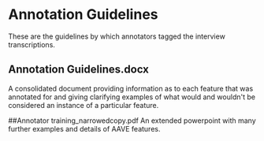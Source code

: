 # **Annotation Guidelines**

These are the guidelines by which annotators tagged the interview transcriptions.

## Annotation Guidelines.docx
A consolidated document providing information as to each feature that was annotated for and giving clarifying examples 
of what would and wouldn't be considered an instance of a particular feature.

##Annotator training_narrowedcopy.pdf
An extended powerpoint with many further examples and details of AAVE features.
